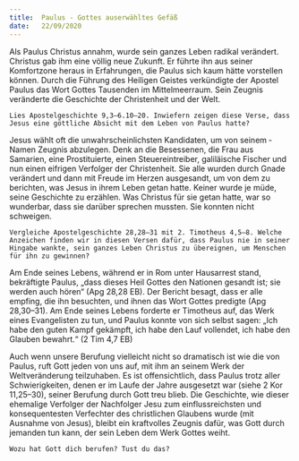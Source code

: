 ```yaml
---
title:  Paulus - Gottes auserwähltes Gefäß
date:   22/09/2020
---
```


Als Paulus Christus annahm, wurde sein ganzes Leben radikal verändert. Christus gab ihm eine völlig neue Zukunft. Er führte ihn aus seiner Komfortzone heraus in Erfahrungen, die Paulus sich kaum hätte vorstellen können. Durch die Führung des Heiligen Geistes verkündigte der Apostel Paulus das Wort Gottes Tausenden im Mittelmeerraum. Sein Zeugnis veränderte die Geschichte der Christenheit und der Welt.

`Lies Apostelgeschichte 9,3–6.10–20. Inwiefern zeigen diese Verse, dass Jesus eine göttliche Absicht mit dem Leben von Paulus hatte?`

Jesus wählt oft die unwahrscheinlichsten Kandidaten, um von seinem ­Namen Zeugnis abzulegen. Denk an die Besessenen, die Frau aus Samarien, eine Prostituierte, einen Steuereintreiber, galiläische Fischer und nun einen eifrigen Verfolger der Christenheit. Sie alle wurden durch Gnade verändert und dann mit Freude im Herzen ausgesandt, um von dem zu berichten, was Jesus in ihrem Leben getan hatte. Keiner wurde je müde, seine Geschichte zu erzählen. Was Christus für sie getan hatte, war so wunderbar, dass sie darüber sprechen mussten. Sie konnten nicht schweigen.

`Vergleiche Apostelgeschichte 28,28–31 mit 2. Timotheus 4,5–8. Welche Anzeichen finden wir in diesen Versen dafür, dass ­Paulus nie in seiner Hingabe wankte, sein ganzes Leben Christus zu übereignen, um Menschen für ihn zu gewinnen?`

Am Ende seines Lebens, während er in Rom unter Hausarrest stand, bekräftigte Paulus, „dass dieses Heil Gottes den Nationen gesandt ist; sie werden auch hören“ (Apg 28,28 EB). Der Bericht besagt, dass er alle empfing, die ihn besuchten, und ihnen das Wort Gottes predigte (Apg 28,30–31). Am Ende seines Lebens forderte er Timotheus auf, das Werk eines Evangelisten zu tun, und Paulus konnte von sich selbst sagen: „Ich habe den guten Kampf gekämpft, ich habe den Lauf vollendet, ich habe den Glauben bewahrt.“
(2 Tim 4,7 EB)

Auch wenn unsere Berufung vielleicht nicht so dramatisch ist wie die von Paulus, ruft Gott jeden von uns auf, mit ihm an seinem Werk der Weltveränderung teilzuhaben. Es ist offensichtlich, dass Paulus trotz aller Schwierigkeiten, denen er im Laufe der Jahre ausgesetzt war (siehe 2 Kor 11,25–30), seiner Berufung durch Gott treu blieb. Die Geschichte, wie dieser ehemalige Verfolger der Nachfolger Jesu zum einflussreichsten und konsequentesten Verfechter des christlichen Glaubens wurde (mit Ausnahme von Jesus), bleibt ein kraftvolles Zeugnis dafür, was Gott durch jemanden tun kann, der sein Leben dem Werk Gottes weiht.

`Wozu hat Gott dich berufen? Tust du das?`